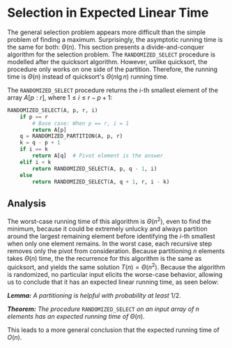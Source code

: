 # Selection in Expected Linear Time

The general selection problem appears more difficult than the simple problem of finding a maximum. Surprisingly, the asymptotic running time is the same for both: $\Theta(n)$. This section presents a divide-and-conquer algorithm for the selection problem. The `RANDOMIZED_SELECT` procedure is modelled after the quicksort algorithm. However, unlike quicksort, the procedure only works on one side of the partition. Therefore, the running time is $\Theta(n)$ instead of quicksort's $\Theta(n \lg n)$ running time.

The `RANDOMIZED_SELECT` procedure returns the $i$-th smallest element of the array $A[p: r]$, where $1 \le i \le r - p + 1$:

```python
RANDOMIZED_SELECT(A, p, r, i)
    if p == r
        # Base case: When p == r, i = 1
        return A[p]
    q = RANDOMIZED_PARTITION(A, p, r)
    k = q - p + 1
    if i == k
        return A[q]  # Pivot element is the answer
    elif i < k
        return RANDOMIZED_SELECT(A, p, q - 1, i)
    else
        return RANDOMIZED_SELECT(A, q + 1, r, i - k)
```

## Analysis

The worst-case running time of this algorithm is $\Theta(n^2)$, even to find the minimum, because it could be extremely unlucky and always partition around the largest remaining element before identifying the $i$-th smallest when only one element remains. In the worst case, each recursive step removes only the pivot from consideration. Because partitioning $n$ elements takes $\Theta(n)$ time, the the recurrence for this algorithm is the same as quicksort, and yields the same solution $T(n) = \Theta(n^2)$. Because the algorithm is randomized, no particular input elicits the worse-case behavior, allowing us to conclude that it has an expected linear running time, as seen below:

_**Lemma:** A partitioning is helpful with probability at least_ $1 / 2$.

_**Theorem:** The procedure_ `RANDOMIZED_SELECT` _on an input array of_ $n$ _elements has an expected running time of_ $\Theta(n)$.

This leads to a more general conclusion that the expected running time of $O(n)$.
